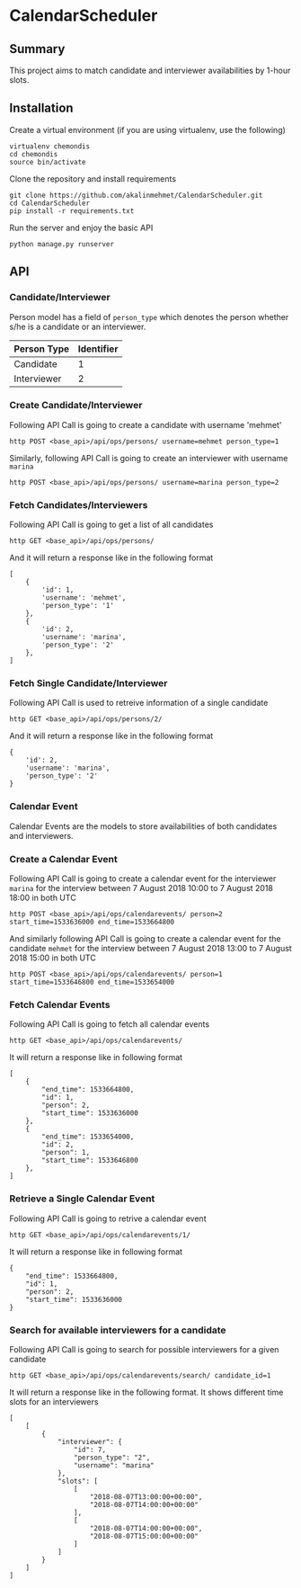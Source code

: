 # CalendarScheduler

## Summary

This project aims to match candidate and interviewer availabilities by 1-hour slots.

## Installation

Create a virtual environment (if you are using virtualenv, use the following)

```
virtualenv chemondis
cd chemondis
source bin/activate
```

Clone the repository and install requirements

```
git clone https://github.com/akalinmehmet/CalendarScheduler.git
cd CalendarScheduler
pip install -r requirements.txt
```

Run the server and enjoy the basic API

```
python manage.py runserver
```

## API

### Candidate/Interviewer

Person model has a field of `person_type` which denotes the person whether s/he is a candidate or an interviewer.

| Person Type | Identifier | 
|-------------| -----------| 
| Candidate   | 1          |
| Interviewer | 2          |

### Create Candidate/Interviewer

Following API Call is going to create a candidate with username 'mehmet'

```
http POST <base_api>/api/ops/persons/ username=mehmet person_type=1
```

Similarly, following API Call is going to create an interviewer with username `marina`

```
http POST <base_api>/api/ops/persons/ username=marina person_type=2
```

### Fetch Candidates/Interviewers

Following API Call is going to get a list of all candidates

```
http GET <base_api>/api/ops/persons/ 
```

And it will return a response like in the following format

```
[
    {
        'id': 1,
        'username': 'mehmet',
        'person_type': '1'
    },
    {
        'id': 2,
        'username': 'marina',
        'person_type': '2'
    },
]

```


### Fetch Single Candidate/Interviewer

Following API Call is used to retreive information of a single candidate

```
http GET <base_api>/api/ops/persons/2/ 
```

And it will return a response like in the following format

```
{
    'id': 2,
    'username': 'marina',
    'person_type': '2'
}

```


### Calendar Event

Calendar Events are the models to store availabilities of both candidates and interviewers.


### Create a Calendar Event

Following API Call is going to create a calendar event for the interviewer `marina` for the interview between 7 August 2018 10:00 to 7 August 2018 18:00 in both UTC

```
http POST <base_api>/api/ops/calendarevents/ person=2 start_time=1533636000 end_time=1533664800
```

And similarly following API Call is going to create a calendar event for the candidate `mehmet` for the interview between 7 August 2018 13:00 to 7 August 2018 15:00 in both UTC

```
http POST <base_api>/api/ops/calendarevents/ person=1 start_time=1533646800 end_time=1533654000
```


### Fetch Calendar Events

Following API Call is going to fetch all calendar events 

```
http GET <base_api>/api/ops/calendarevents/ 
```

It will return a response like in following format

```
[
    {
        "end_time": 1533664800, 
        "id": 1, 
        "person": 2, 
        "start_time": 1533636000
    }, 
    {
        "end_time": 1533654000, 
        "id": 2, 
        "person": 1, 
        "start_time": 1533646800
    },
]
```

### Retrieve a Single Calendar Event

Following API Call is going to retrive a calendar event

```
http GET <base_api>/api/ops/calendarevents/1/
```

It will return a response like in following format

```
{
    "end_time": 1533664800, 
    "id": 1, 
    "person": 2, 
    "start_time": 1533636000
}
```

### Search for available interviewers for a candidate

Following API Call is going to search for possible interviewers for a given candidate

```
http GET <base_api>/api/ops/calendarevents/search/ candidate_id=1
```

It will return a response like in the following format. It shows different time slots for an interviewers

```
[
    [
        {
            "interviewer": {
                "id": 7, 
                "person_type": "2", 
                "username": "marina"
            }, 
            "slots": [
                [
                    "2018-08-07T13:00:00+00:00", 
                    "2018-08-07T14:00:00+00:00"
                ], 
                [
                    "2018-08-07T14:00:00+00:00", 
                    "2018-08-07T15:00:00+00:00"
                ]
            ]
        }
    ]
]
```